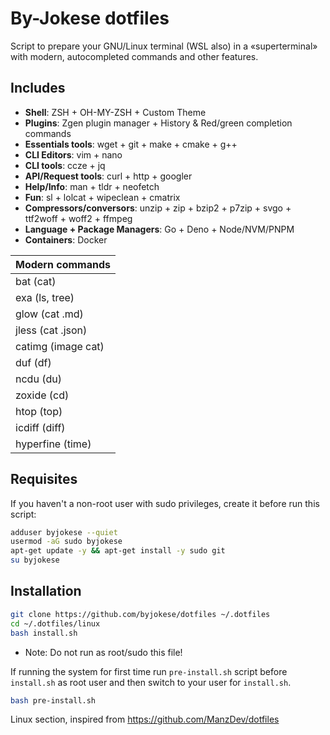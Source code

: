 # By-Jokese dotfiles

Script to prepare your GNU/Linux terminal (WSL also) in a «superterminal» with modern, autocompleted commands and other features.

## Includes

- **Shell**: ZSH + OH-MY-ZSH + Custom Theme
- **Plugins**: Zgen plugin manager + History & Red/green completion commands
- **Essentials tools**: wget + git + make + cmake + g++
- **CLI Editors**: vim + nano
- **CLI tools**: ccze + jq
- **API/Request tools**: curl + http + googler
- **Help/Info**: man + tldr + neofetch
- **Fun**: sl + lolcat + wipeclean + cmatrix
- **Compressors/conversors**: unzip + zip + bzip2 + p7zip + svgo + ttf2woff + woff2 + ffmpeg
- **Language + Package Managers**: Go + Deno + Node/NVM/PNPM
- **Containers**: Docker

| **Modern commands** |
|-|
| bat (cat) |
| exa (ls, tree) |
| glow (cat .md) |
| jless (cat .json) |
| catimg (image cat) |
| duf (df) |
| ncdu (du) |
| zoxide (cd) |
| htop (top) |
| icdiff (diff) |
| hyperfine (time) |

## Requisites

If you haven't a non-root user with sudo privileges, create it before run this script:

```bash
adduser byjokese --quiet
usermod -aG sudo byjokese
apt-get update -y && apt-get install -y sudo git
su byjokese
```

## Installation

```bash
git clone https://github.com/byjokese/dotfiles ~/.dotfiles
cd ~/.dotfiles/linux
bash install.sh
```

* Note: Do not run as root/sudo this file!

If running the system for first time run `pre-install.sh` script before `install.sh` as root user and then switch to your user for `install.sh`.

```bash
bash pre-install.sh
```

Linux section, inspired from https://github.com/ManzDev/dotfiles
